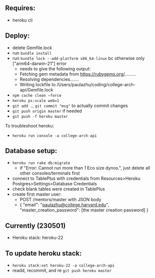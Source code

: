 ## Requires:
- heroku cli

## Deploy:
- delete Gemfile.lock
- run `bundle install`
- run `bundle lock --add-platform x86_64-linux` bc otherwise only ["arm64-darwin-21"] error
    - needs to give the following output:
    - Fetching gem metadata from https://rubygems.org/.........
    - Resolving dependencies.......
    - Writing lockfile to /Users/paulazhu/coding/college-arch-api/Gemfile.lock
- `npm cache clean –force`
- `heroku ps:scale web=1`
- `git add .`, `git commit "msg"` to actually commit changes
- `git push origin master` if needed
- `git push -f heroku master`

To troubleshoot heroku:
- `heroku run console -a college-arch-api`

## Database setup:
- `heroku run rake db:migrate`
    - if "Error: Cannot run more than 1 Eco size dynos.", just delete all other consoles/terminals first
- connect to TablePlus with credentials from Resources>Heroku Postgres>Settings>Database Credentials
- check blank tables were created in TablePlus
- create first master user:
    - POST /mentors/master with JSON body
    - {
    "email": "paulazhu@college.harvard.edu",
    "master_creation_password": [the master creation password]
    }

## Currently (230501)
- Heroku stack: heroku-22

## To update heroku stack:
- `heroku stack:set heroku-22 -a college-arch-api`
- readd, recommit, and re `git push heroku master`

